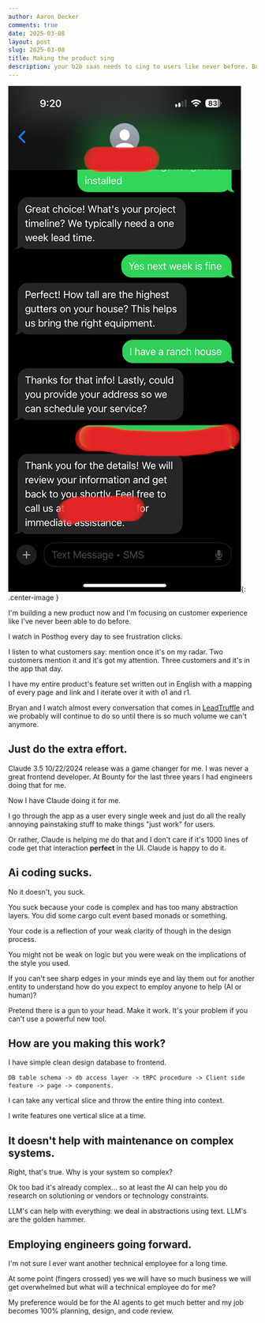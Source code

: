 ```yaml
---
author: Aaron Decker
comments: true
date: 2025-03-08
layout: post
slug: 2025-03-08
title: Making the product sing
description: your b2b saas needs to sing to users like never before. But also it's easier than ever before.
---
```



![SMR](/images/blog/ai_convo_leadtruffle.PNG){: .center-image }


I'm building a new product now and I'm focusing on customer experience like I've never been able to do before.

I watch in Posthog every day to see frustration clicks.

I listen to what customers say: mention once it's on my radar. Two customers mention it and it's got my attention. Three customers and it's in the app that day.

I have my entire product's feature set written out in English with a mapping of every page and link and I iterate over it with o1 and r1.

Bryan and I watch almost every conversation that comes in [LeadTruffle](https://leadtruffle.com) and we probably will continue to do so until there is so much volume we can't anymore.

## Just do the extra effort.

Claude 3.5 10/22/2024 release was a game changer for me. I was never a great frontend developer. At Bounty for the last three years I had engineers doing that for me.

Now I have Claude doing it for me.

I go through the app as a user every single week and just do all the really annoying painstaking stuff to make things "just work" for users.

Or rather, Claude is helping me do that and I don't care if it's 1000 lines of code get that interaction **perfect** in the UI. Claude is happy to do it.

## Ai coding sucks.

No it doesn't, you suck.

You suck because your code is complex and has too many abstraction layers. You did some cargo cult event based monads or something.

Your code is a reflection of your weak clarity of though in the design process.

You might not be weak on logic but you were weak on the implications of the style you used.

If you can't see sharp edges in your minds eye and lay them out for another entity to understand how do you expect to employ anyone to help (AI or human)?

Pretend there is a gun to your head. Make it work. It's your problem if you can't use a powerful new tool.

## How are you making this work?

I have simple clean design database to frontend.

```
DB table schema -> db access layer -> tRPC procedure -> Client side feature -> page -> components.
```

I can take any vertical slice and throw the entire thing into context.

I write features one vertical slice at a time.

## It doesn't help with maintenance on complex systems.

Right, that's true. Why is your system so complex?

Ok too bad it's already complex... so at least the AI can help you do research on solutioning or vendors or technology constraints.

LLM's can help with everything: we deal in abstractions using text. LLM's are the golden hammer.

## Employing engineers going forward.

I'm not sure I ever want another technical employee for a long time.

At some point (fingers crossed) yes we will have so much business we will get overwhelmed but what will a technical employee do for me?

My preference would be for the AI agents to get much better and my job becomes 100% planning, design, and code review.
